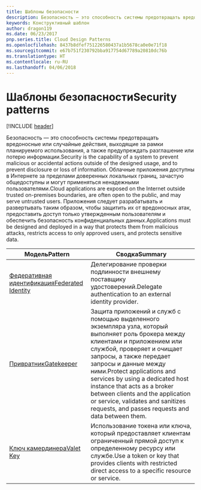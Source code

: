 ```yaml
---
title: Шаблоны безопасности
description: Безопасность — это способность системы предотвращать вредоносные или случайные действия, выходящие за рамки планируемого использования, а также предупреждать разглашение или потерю информации. Облачные приложения доступны в Интернете за пределами доверенных локальных границ, зачастую общедоступны и могут применяться ненадежными пользователями. Приложения следует разрабатывать и развертывать таким образом, чтобы защитить их от вредоносных атак, предоставить доступ только утвержденным пользователям и обеспечить безопасность конфиденциальных данных.
keywords: Конструктивный шаблон
author: dragon119
ms.date: 06/23/2017
pnp.series.title: Cloud Design Patterns
ms.openlocfilehash: 8437b8dfef751226580437a1b5678ca0e0e71f18
ms.sourcegitcommit: e67b751f230792bba917754d67789a20810dc76b
ms.translationtype: HT
ms.contentlocale: ru-RU
ms.lasthandoff: 04/06/2018
---
```

# <a name="security-patterns"></a><span data-ttu-id="0d533-106">Шаблоны безопасности</span><span class="sxs-lookup"><span data-stu-id="0d533-106">Security patterns</span></span>

[!INCLUDE [header](../../_includes/header.md)]

<span data-ttu-id="0d533-107">Безопасность — это способность системы предотвращать вредоносные или случайные действия, выходящие за рамки планируемого использования, а также предупреждать разглашение или потерю информации.</span><span class="sxs-lookup"><span data-stu-id="0d533-107">Security is the capability of a system to prevent malicious or accidental actions outside of the designed usage, and to prevent disclosure or loss of information.</span></span> <span data-ttu-id="0d533-108">Облачные приложения доступны в Интернете за пределами доверенных локальных границ, зачастую общедоступны и могут применяться ненадежными пользователями.</span><span class="sxs-lookup"><span data-stu-id="0d533-108">Cloud applications are exposed on the Internet outside trusted on-premises boundaries, are often open to the public, and may serve untrusted users.</span></span> <span data-ttu-id="0d533-109">Приложения следует разрабатывать и развертывать таким образом, чтобы защитить их от вредоносных атак, предоставить доступ только утвержденным пользователям и обеспечить безопасность конфиденциальных данных.</span><span class="sxs-lookup"><span data-stu-id="0d533-109">Applications must be designed and deployed in a way that protects them from malicious attacks, restricts access to only approved users, and protects sensitive data.</span></span>


|                    <span data-ttu-id="0d533-110">Модель</span><span class="sxs-lookup"><span data-stu-id="0d533-110">Pattern</span></span>                     |                                                                                                         <span data-ttu-id="0d533-111">Сводка</span><span class="sxs-lookup"><span data-stu-id="0d533-111">Summary</span></span>                                                                                                         |
|------------------------------------------------|-------------------------------------------------------------------------------------------------------------------------------------------------------------------------------------------------------------------------|
| [<span data-ttu-id="0d533-112">Федеративная идентификация</span><span class="sxs-lookup"><span data-stu-id="0d533-112">Federated Identity</span></span>](../federated-identity.md) |                                                                                <span data-ttu-id="0d533-113">Делегирование проверки подлинности внешнему поставщику удостоверений.</span><span class="sxs-lookup"><span data-stu-id="0d533-113">Delegate authentication to an external identity provider.</span></span>                                                                                |
|         [<span data-ttu-id="0d533-114">Привратник</span><span class="sxs-lookup"><span data-stu-id="0d533-114">Gatekeeper</span></span>](../gatekeeper.md)         | <span data-ttu-id="0d533-115">Защита приложений и служб с помощью выделенного экземпляра узла, который выполняет роль брокера между клиентами и приложением или службой, проверяет и очищает запросы, а также передает запросы и данные между ними.</span><span class="sxs-lookup"><span data-stu-id="0d533-115">Protect applications and services by using a dedicated host instance that acts as a broker between clients and the application or service, validates and sanitizes requests, and passes requests and data between them.</span></span> |
|          [<span data-ttu-id="0d533-116">Ключ камердинера</span><span class="sxs-lookup"><span data-stu-id="0d533-116">Valet Key</span></span>](../valet-key.md)          |                                                        <span data-ttu-id="0d533-117">Использование токена или ключа, который предоставляет клиентам ограниченный прямой доступ к определенному ресурсу или службе.</span><span class="sxs-lookup"><span data-stu-id="0d533-117">Use a token or key that provides clients with restricted direct access to a specific resource or service.</span></span>                                                        |

